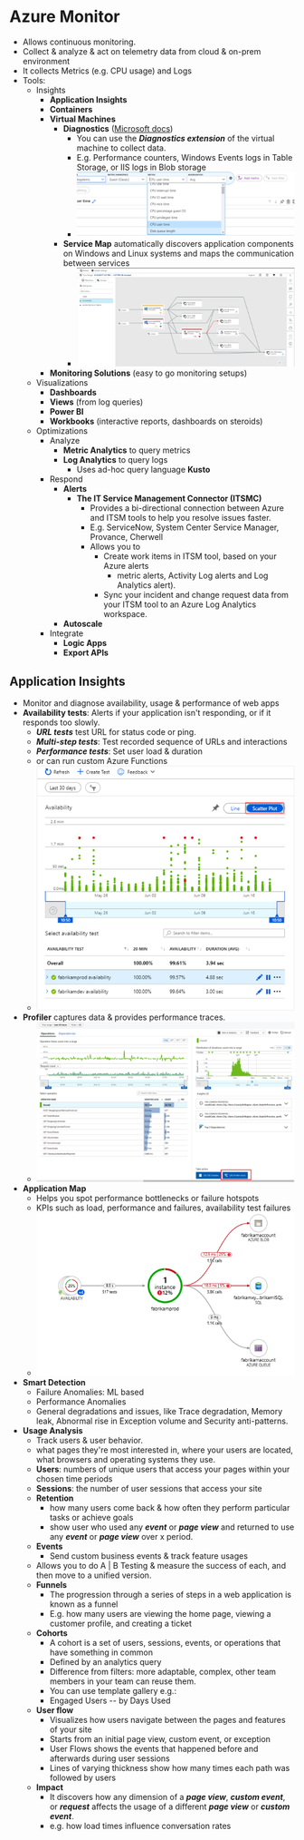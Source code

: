 # Azure Monitor

- Allows continuous monitoring.
- Collect & analyze & act on telemetry data from cloud & on-prem environment
- It collects Metrics (e.g. CPU usage) and Logs
- Tools:
  - Insights
    - **Application Insights**
    - **Containers**
    - **Virtual Machines**
      - **Diagnostics** ([Microsoft docs](https://docs.microsoft.com/en-us/azure/azure-monitor/platform/diagnostics-extension-overview))
        - You can use the ***Diagnostics extension*** of the virtual machine to collect data.
        - E.g. Performance counters, Windows Events logs in Table Storage, or IIS logs in Blob storage
        - ![Azure VM Diagnostics](./img/continuous-feedback/vm/diagnostics.png)
      - **Service Map** automatically discovers application components on Windows and Linux systems and maps the communication between services
        - ![Azure VM Service Map](./img/continuous-feedback/vm/service-map.png)
    - **Monitoring Solutions** (easy to go monitoring setups)
  - Visualizations
    - **Dashboards**
    - **Views** (from log queries)
    - **Power BI**
    - **Workbooks** (interactive reports, dashboards on steroids)
  - Optimizations
    - Analyze
      - **Metric Analytics** to query metrics
      - **Log Analytics** to query logs
        - Uses ad-hoc query language **Kusto**
    - Respond
      - **Alerts**
        - **The IT Service Management Connector (ITSMC)**
          - Provides a bi-directional connection between Azure and ITSM tools to help you resolve issues faster.
          - E.g. ServiceNow, System Center Service Manager, Provance, Cherwell
          - Allows you to
            - Create work items in ITSM tool, based on your Azure alerts
              - metric alerts, Activity Log alerts and Log Analytics alert).
            - Sync your incident and change request data from your ITSM tool to an Azure Log Analytics workspace.
      - **Autoscale**
    - Integrate
      - **Logic Apps**
      - **Export APIs**

## Application Insights

- Monitor and diagnose availability, usage & performance of web apps
- **Availability tests**: Alerts if your application isn't responding, or if it responds too slowly.
  - ***URL tests*** test URL for status code or ping.
  - ***Multi-step tests***: Test recorded sequence of URLs and interactions
  - ***Performance tests***: Set user load & duration
  - or can run custom Azure Functions
  - ![Azure Aplication Insights Availability Tests](./img/continuous-feedback/app-insights/availability-tests.png)
- **Profiler** captures data & provides performance traces.
  - ![Azure Aplication Insights Profiler](./img/continuous-feedback/app-insights/profiler.png)
- **Application Map**
  - Helps you spot performance bottlenecks or failure hotspots
  - KPIs such as load, performance and failures, availability test failures
  - ![Azure Aplication Insights Application Map](./img/continuous-feedback/app-insights/application-map.png)
- **Smart Detection**
  - Failure Anomalies: ML based
  - Performance Anomalies
  - General degradations and issues, like Trace degradation, Memory leak, Abnormal rise in Exception volume and Security anti-patterns.
- **Usage Analysis**
  - Track users & user behavior.
  - what pages they're most interested in, where your users are located, what browsers and operating systems they use.
  - **Users**: numbers of unique users that access your pages within your chosen time periods
  - **Sessions**: the number of user sessions that access your site
  - **Retention**
    - how many users come back & how often they perform particular tasks or achieve goals
    - show user who used any ***event*** or ***page view*** and returned to use any ***event*** or ***page view*** over x period.
  - **Events**
    - Send custom business events & track feature usages
  - Allows you to do A | B Testing & measure the success of each, and then move to a unified version.
  - **Funnels**
    - The progression through a series of steps in a web application is known as a funnel
    - E.g. how many users are viewing the home page, viewing a customer profile, and creating a ticket
  - **Cohorts**
    - A cohort is a set of users, sessions, events, or operations that have something in common
    - Defined by an analytics query
    - Difference from filters: more adaptable, complex, other team members in your team can reuse them.
    - You can use template gallery e.g.:
    - Engaged Users -- by Days Used
  - **User flow**
    - Visualizes how users navigate between the pages and features of your site
    - Starts from an initial page view, custom event, or exception
    - User Flows shows the events that happened before and afterwards during user sessions
    - Lines of varying thickness show how many times each path was followed by users
  - **Impact**
    - It discovers how any dimension of a ***page view***, ***custom event***, or ***request*** affects the usage of a different ***page view*** or ***custom event***.
    - e.g. how load times influence conversation rates
